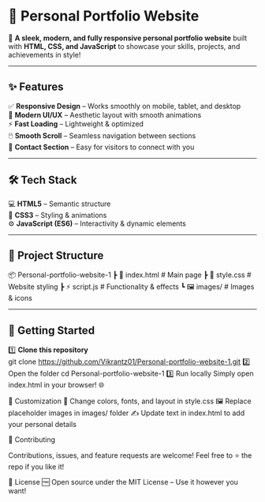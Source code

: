 # 🌟 Personal Portfolio Website  

🚀 **A sleek, modern, and fully responsive personal portfolio website** built with **HTML, CSS, and JavaScript** to showcase your skills, projects, and achievements in style!  


---

## ✨ Features  
✅ **Responsive Design** – Works smoothly on mobile, tablet, and desktop  
🎨 **Modern UI/UX** – Aesthetic layout with smooth animations  
⚡ **Fast Loading** – Lightweight & optimized  
🖱️ **Smooth Scroll** – Seamless navigation between sections  
💬 **Contact Section** – Easy for visitors to connect with you  

---

## 🛠️ Tech Stack  
💻 **HTML5** – Semantic structure  
🎨 **CSS3** – Styling & animations  
⚙️ **JavaScript (ES6)** – Interactivity & dynamic elements  

---

## 📂 Project Structure  
📦 Personal-portfolio-website-1
┣ 📜 index.html # Main page
┣ 🎨 style.css # Website styling
┣ ⚡ script.js # Functionality & effects
┗ 🖼️ images/ # Images & icons


---

## 🚀 Getting Started  

1️⃣ **Clone this repository**  
        git clone https://github.com/Vikrantz01/Personal-portfolio-website-1.git
2️⃣ Open the folder
   cd Personal-portfolio-website-1
3️⃣ Run locally
    Simply open index.html in your browser! 🌐

🎯 Customization
  🎨 Change colors, fonts, and layout in style.css
  🖼️ Replace placeholder images in images/ folder
  ✍️ Update text in index.html to add your personal details

🤝 Contributing

  Contributions, issues, and feature requests are welcome!
  Feel free to ⭐ the repo if you like it!

📜 License
    🆓 Open source under the MIT License – Use it however you want!
